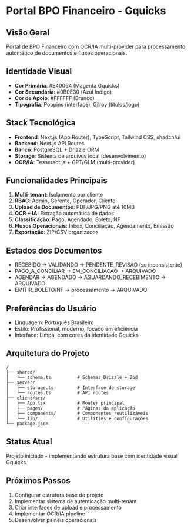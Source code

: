 # Portal BPO Financeiro - Gquicks

## Visão Geral
Portal de BPO Financeiro com OCR/IA multi-provider para processamento automático de documentos e fluxos operacionais.

## Identidade Visual
- **Cor Primária**: #E40064 (Magenta Gquicks)
- **Cor Secundária**: #0B0E30 (Azul Índigo)
- **Cor de Apoio**: #FFFFFF (Branco)
- **Tipografia**: Poppins (interface), Gilroy (títulos/logo)

## Stack Tecnológica
- **Frontend**: Next.js (App Router), TypeScript, Tailwind CSS, shadcn/ui
- **Backend**: Next.js API Routes
- **Banco**: PostgreSQL + Drizzle ORM
- **Storage**: Sistema de arquivos local (desenvolvimento)
- **OCR/IA**: Tesseract.js + GPT/GLM (multi-provider)

## Funcionalidades Principais
1. **Multi-tenant**: Isolamento por cliente
2. **RBAC**: Admin, Gerente, Operador, Cliente
3. **Upload de Documentos**: PDF/JPG/PNG até 10MB
4. **OCR + IA**: Extração automática de dados
5. **Classificação**: Pago, Agendado, Boleto, NF
6. **Fluxos Operacionais**: Inbox, Conciliação, Agendamento, Emissão
7. **Exportação**: ZIP/CSV organizados

## Estados dos Documentos
- RECEBIDO → VALIDANDO → PENDENTE_REVISAO (se inconsistente)
- PAGO_A_CONCILIAR → EM_CONCILIACAO → ARQUIVADO
- AGENDAR → AGENDADO → AGUARDANDO_RECEBIMENTO → ARQUIVADO
- EMITIR_BOLETO/NF → processamento → ARQUIVADO

## Preferências do Usuário
- Linguagem: Português Brasileiro
- Estilo: Profissional, moderno, focado em eficiência
- Interface: Limpa, com cores da identidade Gquicks

## Arquitetura do Projeto
```
/
├── shared/
│   └── schema.ts          # Schemas Drizzle + Zod
├── server/
│   ├── storage.ts         # Interface de storage
│   └── routes.ts          # API routes
├── client/src/
│   ├── App.tsx            # Router principal
│   ├── pages/             # Páginas da aplicação
│   ├── components/        # Componentes reutilizáveis
│   └── lib/               # Utilities e configurações
└── package.json
```

## Status Atual
Projeto iniciado - implementando estrutura base com identidade visual Gquicks.

## Próximos Passos
1. Configurar estrutura base do projeto
2. Implementar sistema de autenticação multi-tenant
3. Criar interfaces de upload e processamento
4. Implementar OCR/IA pipeline
5. Desenvolver painéis operacionais